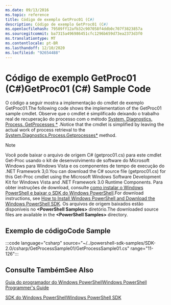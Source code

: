 ```yaml
---
ms.date: 09/13/2016
ms.topic: reference
title: Código de exemplo GetProc01 (C#)
description: Código de exemplo GetProc01 (C#)
ms.openlocfilehash: 79509ff12afb32c907058f4ddb0c707f3823857a
ms.sourcegitcommit: ba7315a496986451cfc1296b659d73ea2373d3f0
ms.translationtype: MT
ms.contentlocale: pt-BR
ms.lasthandoff: 12/10/2020
ms.locfileid: "92654488"
---
```

# <a name="getproc01-c-sample-code"></a><span data-ttu-id="e728f-103">Código de exemplo GetProc01 (C#)</span><span class="sxs-lookup"><span data-stu-id="e728f-103">GetProc01 (C#) Sample Code</span></span>

<span data-ttu-id="e728f-104">O código a seguir mostra a implementação do cmdlet de exemplo GetProc01.</span><span class="sxs-lookup"><span data-stu-id="e728f-104">The following code shows the implementation of the GetProc01 sample cmdlet.</span></span> <span data-ttu-id="e728f-105">Observe que o cmdlet é simplificado deixando o trabalho real de recuperação do processo com o método [System. Diagnostics. Process. GetProcesses \*](/dotnet/api/System.Diagnostics.Process.GetProcesses) .</span><span class="sxs-lookup"><span data-stu-id="e728f-105">Notice that the cmdlet is simplified by leaving the actual work of process retrieval to the [System.Diagnostics.Process.Getprocesses\*](/dotnet/api/System.Diagnostics.Process.GetProcesses) method.</span></span>

> [!NOTE]
> <span data-ttu-id="e728f-106">Você pode baixar o arquivo de origem C# (getproc01.cs) para este cmdlet Get-Proc usando o kit de desenvolvimento de software do Microsoft Windows para Windows Vista e os componentes de tempo de execução do .NET Framework 3,0.</span><span class="sxs-lookup"><span data-stu-id="e728f-106">You can download the C# source file (getproc01.cs) for this Get-Proc cmdlet using the Microsoft Windows Software Development Kit for Windows Vista and .NET Framework 3.0 Runtime Components.</span></span> <span data-ttu-id="e728f-107">Para obter instruções de download, consulte [como instalar o Windows PowerShell e baixar o SDK do Windows PowerShell](/powershell/scripting/developer/installing-the-windows-powershell-sdk).</span><span class="sxs-lookup"><span data-stu-id="e728f-107">For download instructions, see [How to Install Windows PowerShell and Download the Windows PowerShell SDK](/powershell/scripting/developer/installing-the-windows-powershell-sdk).</span></span>
> <span data-ttu-id="e728f-108">Os arquivos de origem baixados estão disponíveis no **\<PowerShell Samples>** diretório.</span><span class="sxs-lookup"><span data-stu-id="e728f-108">The downloaded source files are available in the **\<PowerShell Samples>** directory.</span></span>

## <a name="code-sample"></a><span data-ttu-id="e728f-109">Exemplo de código</span><span class="sxs-lookup"><span data-stu-id="e728f-109">Code Sample</span></span>

:::code language="csharp" source="~/../powershell-sdk-samples/SDK-2.0/csharp/GetProcessSample01/GetProcessSample01.cs" range="11-126":::

## <a name="see-also"></a><span data-ttu-id="e728f-110">Consulte Também</span><span class="sxs-lookup"><span data-stu-id="e728f-110">See Also</span></span>

[<span data-ttu-id="e728f-111">Guia do programador do Windows PowerShell</span><span class="sxs-lookup"><span data-stu-id="e728f-111">Windows PowerShell Programmer's Guide</span></span>](./windows-powershell-programmer-s-guide.md)

[<span data-ttu-id="e728f-112">SDK do Windows PowerShell</span><span class="sxs-lookup"><span data-stu-id="e728f-112">Windows PowerShell SDK</span></span>](../windows-powershell-reference.md)
